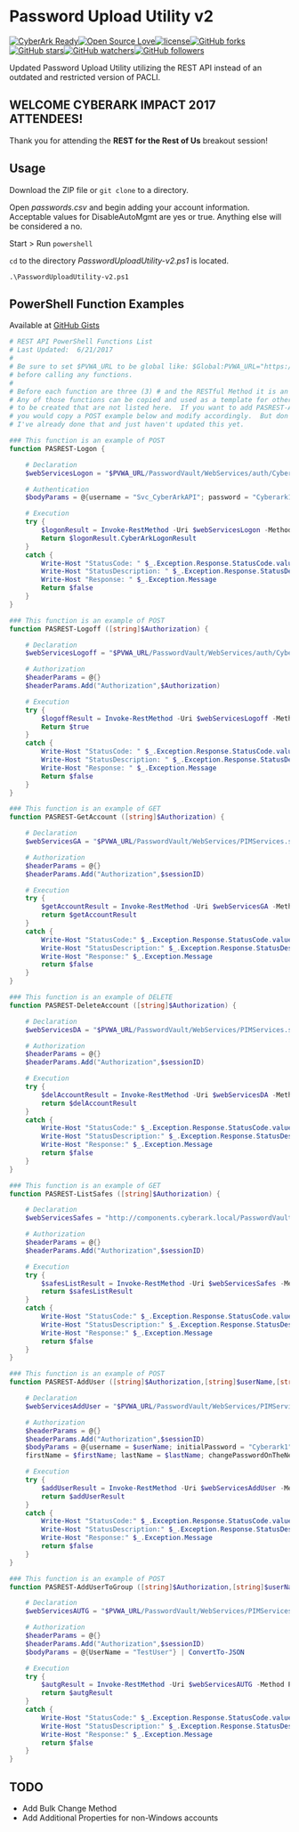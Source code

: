# Password Upload Utility v2

[![CyberArk Ready](https://img.shields.io/badge/CyberArk-ready-blue.svg)](https://www.cyberark.com)[![Open Source Love](https://badges.frapsoft.com/os/v1/open-source.svg?v=103)](https://github.com/ellerbrock/open-source-badges/)[![license](https://img.shields.io/github/license/mashape/apistatus.svg)](https://opensource.org/licenses/mit-license.php)[![GitHub forks](https://img.shields.io/github/forks/badges/shields.svg?style=social&label=Fork)](https://github.com/infamousjoeg/PasswordUploadUtility-v2/fork)[![GitHub stars](https://img.shields.io/github/stars/badges/shields.svg?style=social&label=Star)](https://github.com/infamousjoeg/PasswordUploadUtility-v2)[![GitHub watchers](https://img.shields.io/github/watchers/badges/shields.svg?style=social&label=Watch)](https://github.com/infamousjoeg/PasswordUploadUtility-v2/subscription)[![GitHub followers](https://img.shields.io/github/followers/espadrine.svg?style=social&label=Follow)](https://github.com/infamousjoeg)

Updated Password Upload Utility utilizing the REST API instead of an outdated and restricted version of PACLI.

## WELCOME CYBERARK IMPACT 2017 ATTENDEES!

Thank you for attending the **REST for the Rest of Us** breakout session!

## Usage

Download the ZIP file or ```git clone``` to a directory.

Open _passwords.csv_ and begin adding your account information.  Acceptable values for DisableAutoMgmt are yes or true.  Anything else will be considered a no.

Start > Run ```powershell```

```cd``` to the directory _PasswordUploadUtility-v2.ps1_ is located.

```.\PasswordUploadUtility-v2.ps1```

## PowerShell Function Examples

Available at [GitHub Gists](https://gist.github.com/infamousjoeg/9fd1ae60cdea88ac18dbbc49cf2bfe34)

```powershell
# REST API PowerShell Functions List
# Last Updated:  6/21/2017
#
# Be sure to set $PVWA_URL to be global like: $Global:PVWA_URL="https://pvwa.cyberark.local"
# before calling any functions.
#
# Before each function are three (3) # and the RESTful Method it is an example of.
# Any of those functions can be copied and used as a template for other functions
# to be created that are not listed here.  If you want to add PASREST-AddAccount,
# you would copy a POST example below and modify accordingly.  But don't do that,
# I've already done that and just haven't updated this yet.

### This function is an example of POST
function PASREST-Logon {

    # Declaration
    $webServicesLogon = "$PVWA_URL/PasswordVault/WebServices/auth/Cyberark/CyberArkAuthenticationService.svc/Logon"

    # Authentication
    $bodyParams = @{username = "Svc_CyberArkAPI"; password = "Cyberark1"} | ConvertTo-JSON

    # Execution
    try {
        $logonResult = Invoke-RestMethod -Uri $webServicesLogon -Method POST -ContentType "application/json" -Body $bodyParams -ErrorVariable logonResultErr
        Return $logonResult.CyberArkLogonResult
    }
    catch {
        Write-Host "StatusCode: " $_.Exception.Response.StatusCode.value__
        Write-Host "StatusDescription: " $_.Exception.Response.StatusDescription
        Write-Host "Response: " $_.Exception.Message
        Return $false
    }
}

### This function is an example of POST
function PASREST-Logoff ([string]$Authorization) {

    # Declaration
    $webServicesLogoff = "$PVWA_URL/PasswordVault/WebServices/auth/Cyberark/CyberArkAuthenticationService.svc/Logoff"

    # Authorization
    $headerParams = @{}
    $headerParams.Add("Authorization",$Authorization)

    # Execution
    try {
        $logoffResult = Invoke-RestMethod -Uri $webServicesLogoff -Method POST -ContentType "application/json" -Header $headerParams -ErrorVariable logoffResultErr
        Return $true
    }
    catch {
        Write-Host "StatusCode: " $_.Exception.Response.StatusCode.value__
        Write-Host "StatusDescription: " $_.Exception.Response.StatusDescription
        Write-Host "Response: " $_.Exception.Message
        Return $false
    }
}

### This function is an example of GET
function PASREST-GetAccount ([string]$Authorization) {

    # Declaration
    $webServicesGA = "$PVWA_URL/PasswordVault/WebServices/PIMServices.svc/Accounts?Keywords=$Keywords&Safe=$Safe"

    # Authorization
    $headerParams = @{}
    $headerParams.Add("Authorization",$sessionID)

    # Execution
    try {
        $getAccountResult = Invoke-RestMethod -Uri $webServicesGA -Method GET -ContentType "application/json" -Headers $headerParams -ErrorVariable getAccountResultErr
        return $getAccountResult
    }
    catch {
        Write-Host "StatusCode:" $_.Exception.Response.StatusCode.value__
        Write-Host "StatusDescription:" $_.Exception.Response.StatusDescription
        Write-Host "Response:" $_.Exception.Message
        return $false
    }
}

### This function is an example of DELETE
function PASREST-DeleteAccount ([string]$Authorization) {

    # Declaration
    $webServicesDA = "$PVWA_URL/PasswordVault/WebServices/PIMServices.svc/Accounts/$AccountID"

    # Authorization
    $headerParams = @{}
    $headerParams.Add("Authorization",$sessionID)

    # Execution
    try {
        $delAccountResult = Invoke-RestMethod -Uri $webServicesDA -Method DELETE -ContentType "application/json" -Headers $headerParams -ErrorVariable delAccountResultErr
        return $delAccountResult
    }
    catch {
        Write-Host "StatusCode:" $_.Exception.Response.StatusCode.value__
        Write-Host "StatusDescription:" $_.Exception.Response.StatusDescription
        Write-Host "Response:" $_.Exception.Message
        return $false
    }
}

### This function is an example of GET
function PASREST-ListSafes ([string]$Authorization) {

    # Declaration
    $webServicesSafes = "http://components.cyberark.local/PasswordVault/WebServices/PIMServices.svc/Safes"

    # Authorization
    $headerParams = @{}
    $headerParams.Add("Authorization",$sessionID)

    # Execution
    try {
        $safesListResult = Invoke-RestMethod -Uri $webServicesSafes -Method GET -ContentType "application/json" -Headers $headerParams -ErrorVariable safesListResultErr
        return $safesListResult
    }
    catch {
        Write-Host "StatusCode:" $_.Exception.Response.StatusCode.value__
        Write-Host "StatusDescription:" $_.Exception.Response.StatusDescription
        Write-Host "Response:" $_.Exception.Message
        return $false
    }
}

### This function is an example of POST
function PASREST-AddUser ([string]$Authorization,[string]$userName,[string]$email,[string]$firstName,[string]$lastName) {

    # Declaration
    $webServicesAddUser = "$PVWA_URL/PasswordVault/WebServices/PIMServices.svc/Users"

    # Authorization
    $headerParams = @{}
    $headerParams.Add("Authorization",$sessionID)
    $bodyParams = @{username = $userName; initialPassword = "Cyberark1"; email = $email;`
    firstName = $firstName; lastName = $lastName; changePasswordOnTheNextLogon = $true; userTypeName = "EPVUser"} | ConvertTo-JSON

    # Execution
    try {
        $addUserResult = Invoke-RestMethod -Uri $webServicesAddUser -Method POST -ContentType "application/json" -Header $headerParams -Body $bodyParams -ErrorVariable addUserResultErr
        return $addUserResult
    }
    catch {
        Write-Host "StatusCode:" $_.Exception.Response.StatusCode.value__
        Write-Host "StatusDescription:" $_.Exception.Response.StatusDescription
        Write-Host "Response:" $_.Exception.Message
        return $false
    }
}

### This function is an example of POST
function PASREST-AddUserToGroup ([string]$Authorization,[string]$userName,[string]$groupName) {

    # Declaration
    $webServicesAUTG = "$PVWA_URL/PasswordVault/WebServices/PIMServices.svc/Groups/$groupName/Users"

    # Authorization
    $headerParams = @{}
    $headerParams.Add("Authorization",$sessionID)
    $bodyParams = @{UserName = "TestUser"} | ConvertTo-JSON

    # Execution
    try {
        $autgResult = Invoke-RestMethod -Uri $webServicesAUTG -Method POST -ContentType "application/json" -Header $headerParams -Body $bodyParams -ErrorVariable logonResultErr
        return $autgResult
    }
    catch {
        Write-Host "StatusCode:" $_.Exception.Response.StatusCode.value__
        Write-Host "StatusDescription:" $_.Exception.Response.StatusDescription
        Write-Host "Response:" $_.Exception.Message
        return $false
    }
}
```

## TODO

* Add Bulk Change Method
* Add Additional Properties for non-Windows accounts
